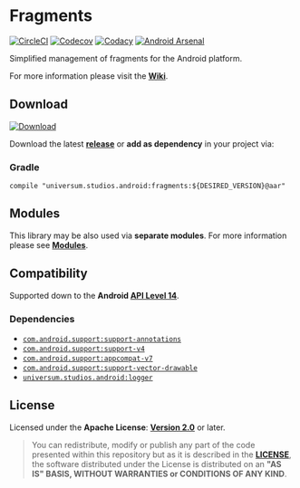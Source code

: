 Fragments
===============

[![CircleCI](https://circleci.com/gh/universum-studios/android_fragments.svg?style=svg)](https://circleci.com/gh/universum-studios/android_fragments)
[![Codecov](https://codecov.io/gh/universum-studios/android_fragments/branch/master/graph/badge.svg)](https://codecov.io/gh/universum-studios/android_fragments)
[![Codacy](https://api.codacy.com/project/badge/Grade/08a4a09365f543cca7b7201f5beb56a3)](https://www.codacy.com/app/universum-studios/android_fragments?utm_source=github.com&amp;utm_medium=referral&amp;utm_content=universum-studios/android_fragments&amp;utm_campaign=Badge_Grade)
[![Android Arsenal](https://img.shields.io/badge/Android%20Arsenal-Fragments-green.svg?style=flat)](https://android-arsenal.com/details/1/5408)

Simplified management of fragments for the Android platform.

For more information please visit the **[Wiki](https://github.com/universum-studios/android_fragments/wiki)**.

## Download ##
[![Download](https://api.bintray.com/packages/universum-studios/android/universum.studios.android%3Afragments/images/download.svg)](https://bintray.com/universum-studios/android/universum.studios.android%3Afragments/_latestVersion)

Download the latest **[release](https://github.com/universum-studios/android_fragments/releases "Latest Releases page")** or **add as dependency** in your project via:

### Gradle ###

    compile "universum.studios.android:fragments:${DESIRED_VERSION}@aar"

## Modules ##

This library may be also used via **separate modules**. For more information please see **[Modules](https://github.com/universum-studios/android_fragments/blob/master/MODULES.md)**.

## Compatibility ##

Supported down to the **Android [API Level 14](http://developer.android.com/about/versions/android-4.0.html "See API highlights")**.

### Dependencies ###

- [`com.android.support:support-annotations`](https://developer.android.com/topic/libraries/support-library/packages.html#annotations)
- [`com.android.support:support-v4`](https://developer.android.com/topic/libraries/support-library/packages.html#v4)
- [`com.android.support:appcompat-v7`](https://developer.android.com/topic/libraries/support-library/packages.html#v7)
- [`com.android.support:support-vector-drawable`](https://developer.android.com/topic/libraries/support-library/packages.html#vector-drawable)
- [`universum.studios.android:logger`](https://github.com/universum-studios/android_logger)

## License ##

Licensed under the **Apache License**: **[Version 2.0](http://www.apache.org/licenses/LICENSE-2.0)** or later.

> You can redistribute, modify or publish any part of the code presented within this repository but as it is described in the [**LICENSE**](https://github.com/universum-studios/android_fragments/blob/master/LICENSE.md), the software distributed under the License is distributed on an **"AS IS" BASIS, WITHOUT WARRANTIES or CONDITIONS OF ANY KIND**.
